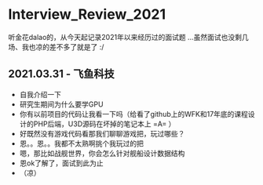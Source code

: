 # Interview_Review_2021
听金花dalao的，从今天起记录2021年以来经历过的面试题
...虽然面试也没剩几场、我也凉的差不多了就是了 :/

## 2021.03.31 - 飞鱼科技
+ 自我介绍一下
+ 研究生期间为什么要学GPU
+ 你有以前项目的代码让我看一下吗（给看了github上的WFK和17年底的课程设计的PHP后端，U3D源码在坏掉的笔记本上 =A= ）
+ 好既然没有游戏代码看那我们聊聊游戏把，玩过哪些？
+ 恩。。恩。。我都不太熟啊挑个我玩过的把
+ 嗯，那比如战舰世界，你会怎么针对舰船设计数据结构
+ 恩ok了解了，面试到此为止 
+ （凉）

